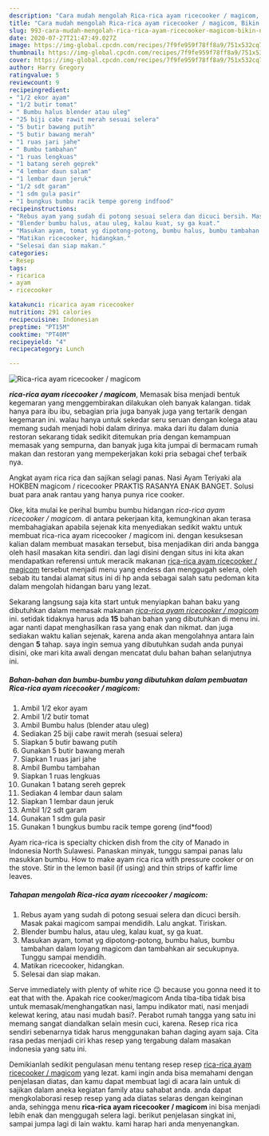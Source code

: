 ```yaml
---
description: "Cara mudah mengolah Rica-rica ayam ricecooker / magicom, Bikin Ngiler"
title: "Cara mudah mengolah Rica-rica ayam ricecooker / magicom, Bikin Ngiler"
slug: 993-cara-mudah-mengolah-rica-rica-ayam-ricecooker-magicom-bikin-ngiler
date: 2020-07-27T21:47:49.027Z
image: https://img-global.cpcdn.com/recipes/7f9fe959f78ff8a9/751x532cq70/rica-rica-ayam-ricecooker-magicom-foto-resep-utama.jpg
thumbnail: https://img-global.cpcdn.com/recipes/7f9fe959f78ff8a9/751x532cq70/rica-rica-ayam-ricecooker-magicom-foto-resep-utama.jpg
cover: https://img-global.cpcdn.com/recipes/7f9fe959f78ff8a9/751x532cq70/rica-rica-ayam-ricecooker-magicom-foto-resep-utama.jpg
author: Harry Gregory
ratingvalue: 5
reviewcount: 9
recipeingredient:
- "1/2 ekor ayam"
- "1/2 butir tomat"
- " Bumbu halus blender atau uleg"
- "25 biji cabe rawit merah sesuai selera"
- "5 butir bawang putih"
- "5 butir bawang merah"
- "1 ruas jari jahe"
- " Bumbu tambahan"
- "1 ruas lengkuas"
- "1 batang sereh geprek"
- "4 lembar daun salam"
- "1 lembar daun jeruk"
- "1/2 sdt garam"
- "1 sdm gula pasir"
- "1 bungkus bumbu racik tempe goreng indfood"
recipeinstructions:
- "Rebus ayam yang sudah di potong sesuai selera dan dicuci bersih. Masak pakai magicom sampai mendidih. Lalu angkat. Tiriskan."
- "Blender bumbu halus, atau uleg, kalau kuat, sy ga kuat."
- "Masukan ayam, tomat yg dipotong-potong, bumbu halus, bumbu tambahan dalam loyang magicom dan tambahkan air secukupnya. Tunggu sampai mendidih."
- "Matikan ricecooker, hidangkan."
- "Selesai dan siap makan."
categories:
- Resep
tags:
- ricarica
- ayam
- ricecooker

katakunci: ricarica ayam ricecooker 
nutrition: 291 calories
recipecuisine: Indonesian
preptime: "PT15M"
cooktime: "PT40M"
recipeyield: "4"
recipecategory: Lunch

---
```



![Rica-rica ayam ricecooker / magicom](https://img-global.cpcdn.com/recipes/7f9fe959f78ff8a9/751x532cq70/rica-rica-ayam-ricecooker-magicom-foto-resep-utama.jpg)

<b><i>rica-rica ayam ricecooker / magicom</i></b>, Memasak bisa menjadi bentuk kegemaran yang menggembirakan dilakukan oleh banyak kalangan. tidak hanya para ibu ibu, sebagian pria juga banyak juga yang tertarik dengan kegemaran ini. walau hanya untuk sekedar seru seruan dengan kolega atau memang sudah menjadi hobi dalam dirinya. maka dari itu dalam dunia restoran sekarang tidak sedikit ditemukan pria dengan kemampuan memasak yang sempurna, dan banyak juga kita jumpai di bermacam rumah makan dan restoran yang mempekerjakan koki pria sebagai chef terbaik nya.

Angkat ayam rica rica dan sajikan selagi panas. Nasi Ayam Teriyaki ala HOKBEN magicom / ricecooker PRAKTIS RASANYA ENAK BANGET. Solusi buat para anak rantau yang hanya punya rice cooker.

Oke, kita mulai ke perihal bumbu bumbu hidangan <i>rica-rica ayam ricecooker / magicom</i>. di antara pekerjaan kita, kemungkinan akan terasa membahagiakan apabila sejenak kita menyediakan sedikit waktu untuk membuat rica-rica ayam ricecooker / magicom ini. dengan kesuksesan kalian dalam membuat masakan tersebut, bisa menjadikan diri anda bangga oleh hasil masakan kita sendiri. dan lagi disini dengan situs ini kita akan mendapatkan referensi untuk meracik makanan <u>rica-rica ayam ricecooker / magicom</u> tersebut menjadi menu yang endess dan menggugah selera, oleh sebab itu tandai alamat situs ini di hp anda sebagai salah satu pedoman kita dalam mengolah hidangan baru yang lezat.


Sekarang langsung saja kita start untuk menyiapkan bahan baku yang dibutuhkan dalam memasak makanan <u><i>rica-rica ayam ricecooker / magicom</i></u> ini. setidak tidaknya harus ada <b>15</b> bahan bahan yang dibutuhkan di menu ini. agar nanti dapat menghasilkan rasa yang enak dan nikmat. dan juga sediakan waktu kalian sejenak, karena anda akan mengolahnya antara lain dengan <b>5</b> tahap. saya ingin semua yang dibutuhkan sudah anda punyai disini, oke mari kita awali dengan mencatat dulu bahan bahan selanjutnya ini.

<!--inarticleads1-->

##### Bahan-bahan dan bumbu-bumbu yang dibutuhkan dalam pembuatan Rica-rica ayam ricecooker / magicom:

1. Ambil 1/2 ekor ayam
1. Ambil 1/2 butir tomat
1. Ambil  Bumbu halus (blender atau uleg)
1. Sediakan 25 biji cabe rawit merah (sesuai selera)
1. Siapkan 5 butir bawang putih
1. Gunakan 5 butir bawang merah
1. Siapkan 1 ruas jari jahe
1. Ambil  Bumbu tambahan
1. Siapkan 1 ruas lengkuas
1. Gunakan 1 batang sereh geprek
1. Sediakan 4 lembar daun salam
1. Siapkan 1 lembar daun jeruk
1. Ambil 1/2 sdt garam
1. Gunakan 1 sdm gula pasir
1. Gunakan 1 bungkus bumbu racik tempe goreng (ind*food)


Ayam rica-rica is specialty chicken dish from the city of Manado in Indonesia North Sulawesi. Panaskan minyak, tunggu sampai panas lalu masukkan bumbu. How to make ayam rica rica with pressure cooker or on the stove. Stir in the lemon basil (if using) and thin strips of kaffir lime leaves. 

<!--inarticleads2-->

##### Tahapan mengolah Rica-rica ayam ricecooker / magicom:

1. Rebus ayam yang sudah di potong sesuai selera dan dicuci bersih. Masak pakai magicom sampai mendidih. Lalu angkat. Tiriskan.
1. Blender bumbu halus, atau uleg, kalau kuat, sy ga kuat.
1. Masukan ayam, tomat yg dipotong-potong, bumbu halus, bumbu tambahan dalam loyang magicom dan tambahkan air secukupnya. Tunggu sampai mendidih.
1. Matikan ricecooker, hidangkan.
1. Selesai dan siap makan.


Serve immediately with plenty of white rice 😉 because you gonna need it to eat that with the. Apakah rice cooker/magicom Anda tiba-tiba tidak bisa untuk memasak/menghangatkan nasi, lampu indikator mati, nasi menjadi kelewat kering, atau nasi mudah basi?. Perabot rumah tangga yang satu ini memang sangat diandalkan selain mesin cuci, karena. Resep rica rica sendiri sebenarnya tidak harus menggunakan bahan daging ayam saja. Cita rasa pedas menjadi ciri khas resep yang tergabung dalam masakan indonesia yang satu ini. 

Demikianlah sedikit pengulasan menu tentang resep resep <u>rica-rica ayam ricecooker / magicom</u> yang lezat. kami ingin anda bisa memahami dengan penjelasan diatas, dan kamu dapat membuat lagi di acara lain untuk di sajikan dalam aneka kegiatan family atau sahabat anda. anda dapat mengkolaborasi resep resep yang ada diatas selaras dengan keinginan anda, sehingga menu <b>rica-rica ayam ricecooker / magicom</b> ini bisa menjadi lebih enak dan menggugah selera lagi. berikut penjelasan singkat ini, sampai jumpa lagi di lain waktu. kami harap hari anda menyenangkan.
